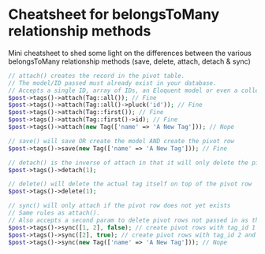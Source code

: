 # Cheatsheet for belongsToMany relationship methods

Mini cheatsheet to shed some light on the differences between the various belongsToMany relationship methods (save, delete, attach, detach & sync)
```php
// attach() creates the record in the pivot table.
// The model/ID passed must already exist in your database.
// Accepts a single ID, array of IDs, an Eloquent model or even a collection of models
$post->tags()->attach(Tag::all()); // Fine
$post->tags()->attach(Tag::all()->pluck('id')); // Fine
$post->tags()->attach(Tag::first()); // Fine
$post->tags()->attach(Tag::first()->id); // Fine
$post->tags()->attach(new Tag(['name' => 'A New Tag'])); // Nope

// save() will save OR create the model AND create the pivot row
$post->tags()->save(new Tag(['name' => 'A New Tag'])); // Fine

// detach() is the inverse of attach in that it will only delete the pivot
$post->tags()->detach(1);

// delete() will delete the actual tag itself on top of the pivot row
$post->tags()->delete(1);

// sync() will only attach if the pivot row does not yet exists
// Same rules as attach().
// Also accepts a second param to delete pivot rows not passed in as the first param
$post->tags()->sync([1, 2], false); // create pivot rows with tag_id 1 and tag_id 2
$post->tags()->sync([2], true); // create pivot rows with tag_id 2 and delete the rest
$post->tags()->sync(new Tag(['name' => 'A New Tag'])); // Nope
```
